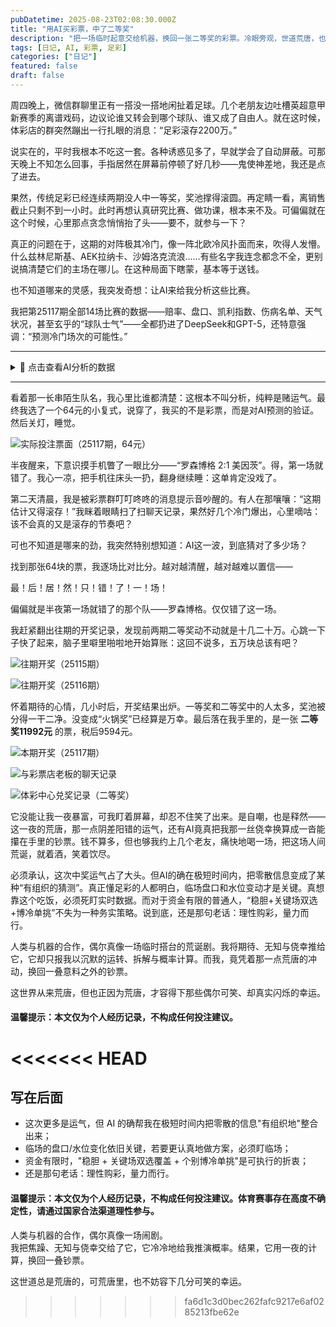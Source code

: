 ```yaml
---
pubDatetime: 2025-08-23T02:08:30.000Z
title: "用AI买彩票，中了二等奖"
description: "把一场临时起意交给机器，换回一张二等奖的彩票。冷眼旁观，世道荒唐，也有几分可笑。"
tags: [日记, AI, 彩票, 足彩]
categories: ["日记"]
featured: false
draft: false
---
```


周四晚上，微信群聊里正有一搭没一搭地闲扯着足球。几个老朋友边吐槽英超意甲新赛季的离谱戏码，边议论谁又转会到哪个球队、谁又成了自由人。就在这时候，体彩店的群突然蹦出一行扎眼的消息：“足彩滚存2200万。”

说实在的，平时我根本不吃这一套。各种诱惑见多了，早就学会了自动屏蔽。可那天晚上不知怎么回事，手指居然在屏幕前停顿了好几秒——鬼使神差地，我还是点了进去。

果然，传统足彩已经连续两期没人中一等奖，奖池撑得滚圆。再定睛一看，离销售截止只剩不到一小时。此时再想认真研究比赛、做功课，根本来不及。可偏偏就在这个时候，心里那点贪念悄悄抬了头——要不，就参与一下？

真正的问题在于，这期的对阵极其冷门，像一阵北欧冷风扑面而来，吹得人发懵。什么兹林尼斯基、AEK拉纳卡、沙姆洛克流浪……有些名字我连念都念不全，更别说搞清楚它们的主场在哪儿。在这种局面下瞎蒙，基本等于送钱。

也不知道哪来的灵感，我突发奇想：让AI来给我分析这些比赛。

我把第25117期全部14场比赛的数据——赔率、盘口、凯利指数、伤病名单、天气状况，甚至玄乎的“球队士气”——全都扔进了DeepSeek和GPT-5，还特意强调：“预测冷门场次的可能性。”

---
 <details>
<summary>📜 点击查看AI分析的数据</summary>

提示词如下：

```
列出25117期胜负彩的对阵表，并逐场分析每一场比赛的可能结果；
根据初始和及时赔率、盘口、必发、澳客指数、凯利指数、天气、球队积极性、积分榜、状态、伤病、首发名单、关键球员等信息分析；
着重分析冷门风险；
最后给出适配64元（32注）预算的复式推荐单。

```
GPT 推荐[分析页面](https://chatgpt.com/s/dr_68a89cab7e0c8191804fe1771d41a376)
```
| 场次 | 对阵                      | 投注选项 |
| ---- | ------------------------- | -------- |
| 1    | 中日德兰 vs 库普斯        | 3        |
| 2    | 布兰 vs AEK拉纳卡         | 3/1      |
| 3    | 斯肯迪亚 vs 卢多戈雷茨    | 1/0      |
| 4    | 兹林尼斯基 vs 乌得勒支    | 0/1      |
| 5    | 布拉迪斯拉发 vs 年轻人    | 0        |
| 6    | 阿伯丁 vs 布加勒斯特星    | 0        |
| 7    | 里耶卡 vs 塞萨洛尼基      | 1        |
| 8    | 林肯红魔 vs 布拉加        | 0        |
| 9    | 罗森博格 vs 美因茨        | 0/1      |
| 10   | 赫根 vs 克卢日            | 1        |
| 11   | 安德莱赫特 vs 雅典AEK     | 1        |
| 12   | 斯特拉斯堡 vs 布隆德比    | 1        |
| 13   | 水晶宫 vs 腓特烈斯塔      | 3        |
| 14   | 圣克拉拉 vs 沙姆洛克流浪  | 0/1      |

```
DeepSeek则像个老赌徒，嘴里叼着烟，指点江山：“中日德兰必胜，布拉加无忧，斯特拉斯堡要防平。”最后敲定了一张 **64元复式票**，32注。  

DeepSeek 分析（提炼稳胆/博冷 + 64 元最终票面）：

```
稳胆：
- 中日德兰(3)、林肯红魔/布拉加(0)、水晶宫(3)

博冷重点：
- 斯特拉斯堡需重点防平(1)
- 日林斯基 vs 乌得勒支 走分胜负(3/0)
- 布兰需防平(1)

更正后的 64 元（32 注）最终方案：
| 场次 | 对阵                      | 投注选项 |
| ---- | ------------------------- | -------- |
| 1    | 中日德兰 vs 库普斯        | 3        |
| 2    | 布兰 vs AEK拉纳卡         | 3/1      |
| 3    | 斯肯迪亚 vs 卢多戈雷茨    | 1/3      |
| 4    | 兹林尼斯基 vs 乌得勒支    | 0/3      |
| 5    | 布拉迪斯拉发 vs 年轻人    | 0        |
| 6    | 阿伯丁 vs 布加勒斯特星    | 3/1      |
| 7    | 里耶卡 vs 塞萨洛尼基      | 3/1      |
| 8    | 林肯红魔 vs 布拉加        | 0        |
| 9    | 罗森博格 vs 美因茨        | 0        |
| 10   | 赫根 vs 克卢日            | 3        |
| 11   | 安德莱赫特 vs 雅典AEK     | 1        |
| 12   | 斯特拉斯堡 vs 布隆德比    | 1        |
| 13   | 水晶宫 vs 腓特烈斯塔      | 3        |
| 14   | 圣克拉拉 vs 沙姆洛克流浪  | 0        |

```
</details>

---

看着那一长串陌生队名，我心里比谁都清楚：这根本不叫分析，纯粹是赌运气。最终我选了一个64元的小复式，说穿了，我买的不是彩票，而是对AI预测的验证。然后关灯，睡觉。

![实际投注票面（25117期，64元）](/images/lottery/caipiao25117.jpg)

半夜醒来，下意识摸手机瞥了一眼比分——“罗森博格 2:1 美因茨”。得，第一场就错了。我心一凉，把手机往床头一扔，翻身继续睡：这单肯定没戏了。

第二天清晨，我是被彩票群叮叮咚咚的消息提示音吵醒的。有人在那嚷嚷：“这期估计又得滚存！”我眯着眼睛扫了扫聊天记录，果然好几个冷门爆出，心里嘀咕：该不会真的又是滚存的节奏吧？

可也不知道是哪来的劲，我突然特别想知道：AI这一波，到底猜对了多少场？

找到那张64块的票，我逐场比对比分。越对越清醒，越对越难以置信——

最！后！居！然！只！错！了！一！场！

偏偏就是半夜第一场就错了的那个队——罗森博格。仅仅错了这一场。

我赶紧翻出往期的开奖记录，发现前两期二等奖动不动就是十几二十万。心跳一下子快了起来，脑子里噼里啪啦地开始算账：这回不说多，五万块总该有吧？

![往期开奖（25115期）](/images/lottery/25115.png)

![往期开奖（25116期）](/images/lottery/25116.png)

怀着期待的心情，几小时后，开奖结果出炉。一等奖和二等奖中的人太多，奖池被分得一干二净。没变成“火锅奖”已经算是万幸。最后落在我手里的，是一张 **二等奖11992元** 的票，税后9594元。  

![本期开奖（25117期）](/images/lottery/25117.png)

![与彩票店老板的聊天记录](/images/lottery/caipiaoliaotian.png)

![体彩中心兑奖记录（二等奖）](/images/lottery/25117erdengjiang.jpg)

它没能让我一夜暴富，可我盯着屏幕，却忍不住笑了出来。是自嘲，也是释然——这一夜的荒唐，那一点阴差阳错的运气，还有AI竟真把我那一丝侥幸换算成一沓能攥在手里的钞票。钱不算多，但也够我约上几个老友，痛快地喝一场，把这场人间荒诞，就着酒，笑着饮尽。

必须承认，这次中奖运气占了大头。但AI的确在极短时间内，把零散信息变成了某种“有组织的猜测”。真正懂足彩的人都明白，临场盘口和水位变动才是关键。真想靠这个吃饭，必须死盯实时数据。而对于资金有限的普通人，“稳胆+关键场双选+博冷单挑”不失为一种务实策略。说到底，还是那句老话：理性购彩，量力而行。

人类与机器的合作，偶尔真像一场临时搭台的荒诞剧。我将期待、无知与侥幸推给它，它却只报我以沉默的运转、拆解与概率计算。而我，竟凭着那一点荒唐的冲动，换回一叠意料之外的钞票。

这世界从来荒唐，但也正因为荒唐，才容得下那些偶尔可笑、却真实闪烁的幸运。

#### 温馨提示：本文仅为个人经历记录，不构成任何投注建议。



<<<<<<< HEAD
=======
## 写在后面

- 这次更多是运气，但 AI 的确帮我在极短时间内把零散的信息"有组织地"整合出来；
- 临场的盘口/水位变化依旧关键，若要更认真地做方案，必须盯临场；
- 资金有限时，"稳胆 + 关键场双选覆盖 + 个别博冷单挑"是可执行的折衷；
- 还是那句老话：理性购彩，量力而行。

#### 温馨提示：本文仅为个人经历记录，不构成任何投注建议。体育赛事存在高度不确定性，请通过国家合法渠道理性参与。


人类与机器的合作，偶尔真像一场闹剧。  
我把焦躁、无知与侥幸交给了它，它冷冷地给我推演概率。结果，它用一夜的计算，换回一叠钞票。  

这世道总是荒唐的，可荒唐里，也不妨容下几分可笑的幸运。
>>>>>>> fa6d1c3d0bec262fafc9217e6af0285213fbe62e
